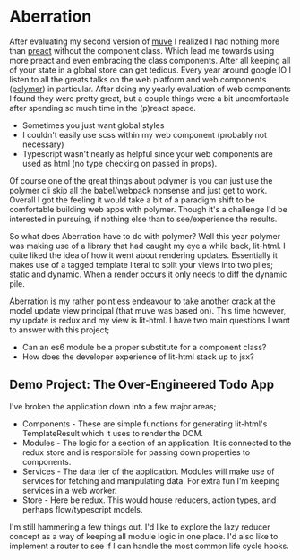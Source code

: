 # Aberration

After evaluating my second version of [muve](https://github.com/fwilkerson/muve) I realized I had nothing more than [preact](https://preactjs.com/) without the component class. Which lead me towards using more preact and even embracing the class components. After all keeping all of your state in a global store can get tedious. Every year around google IO I listen to all the greats talks on the web platform and web components ([polymer](https://www.polymer-project.org/)) in particular. After doing my yearly evaluation of web components I found they were pretty great, but a couple things were a bit uncomfortable after spending so much time in the (p)react space.

* Sometimes you just want global styles
* I couldn't easily use scss within my web component (probably not necessary)
* Typescript wasn't nearly as helpful since your web components are used as html (no type checking on passed in props).

Of course one of the great things about polymer is you can just use the polymer cli skip all the babel/webpack nonsense and just get to work. Overall I got the feeling it would take a bit of a paradigm shift to be comfortable building web apps with polymer. Though it's a challenge I'd be interested in pursuing, if nothing else than to see/experience the results.

So what does Aberration have to do with polymer? Well this year polymer was making use of a library that had caught my eye a while back, lit-html. I quite liked the idea of how it went about rendering updates. Essentially it makes use of a tagged template literal to split your views into two piles; static and dynamic. When a render occurs it only needs to diff the dynamic pile.

Aberration is my rather pointless endeavour to take another crack at the model update view principal (that muve was based on). This time however, my update is redux and my view is lit-html. I have two main questions I want to answer with this project;

* Can an es6 module be a proper substitute for a component class?
* How does the developer experience of lit-html stack up to jsx?

## Demo Project: The Over-Engineered Todo App

I've broken the application down into a few major areas;

* Components - These are simple functions for generating lit-html's TemplateResult which it uses to render the DOM.
* Modules - The logic for a section of an application. It is connected to the redux store and is responsible for passing down properties to components.
* Services - The data tier of the application. Modules will make use of services for fetching and manipulating data. For extra fun I'm keeping services in a web worker.
* Store - Here be redux. This would house reducers, action types, and perhaps flow/typescript models.

I'm still hammering a few things out. I'd like to explore the lazy reducer concept as a way of keeping all module logic in one place. I'd also like to implement a router to see if I can handle the most common life cycle hooks.
